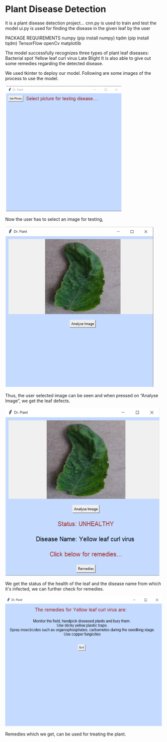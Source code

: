 # Plant Disease Detection

It is a plant disease detection project...
cnn.py is used to train and test the model
ui.py is used for finding the disease in the given leaf by the user

PACKAGE REQUIREMENTS
  numpy (pip install numpy)
  tqdm (pip install tqdm)
  TensorFlow
  openCv
  matplotlib
  
The model successfully recognizes three types of plant leaf diseases:
Bacterial spot
Yellow leaf curl virus
Late Blight 
It is also able to give out some remedies regarding the detected disease.

We used tkinter to deploy our model. Following are some images of the process to use the model.

![step1](./images/step1.PNG?raw=true "Title")
 
Now the user has to select an image for testing,

![step2](./images/step2.PNG?raw=true "Title")

Thus, the user selected image can be seen and when pressed on “Analyse Image”, we get the leaf defects.

![step3](./images/step3.PNG?raw=true "Title")

We get the status of the health of the leaf and the disease name from which it's infected, we can further check for remedies.

![step4](./images/step4.PNG?raw=true "Title")

Remedies which we get, can be used for treating the plant.

